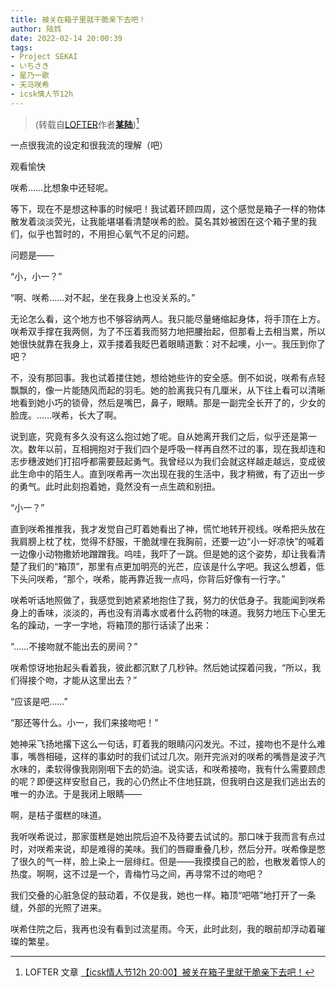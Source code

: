 ```yaml
---
title: 被关在箱子里就干脆亲下去吧！
author: 陆鸩
date: 2022-02-14 20:00:39
tags:
- Project SEKAI
- いちさき
- 星乃一歌
- 天马咲希
- icsk情人节12h
---
```


> (转载自[LOFTER](https://www.lofter.com/)作者[**某陆**](https://niazhenjintianyeshigefeizhen.lofter.com/))[^*]

一点很我流的设定和很我流的理解（吧）

观看愉快

<!-- more -->

咲希……比想象中还轻呢。

等下，现在不是想这种事的时候吧！我试着环顾四周，这个感觉是箱子一样的物体散发着淡淡荧光，让我能堪堪看清楚咲希的脸。莫名其妙被困在这个箱子里的我们，似乎也暂时的，不用担心氧气不足的问题。

问题是——

<span class="base16character-tenmasaki">“小，小一？”</span>

<span class="base16character-hoshinoichika">“啊、咲希……对不起，坐在我身上也没关系的。”</span>

无论怎么看，这个地方也不够容纳两人。我只能尽量蜷缩起身体，将手顶在上方。咲希双手撑在我两侧，为了不压着我而努力地把腰抬起，但那看上去相当累，所以她很快就靠在我身上，双手搂着我眨巴着眼睛道歉：对不起噢，小一。我压到你了吧？

不，没有那回事。我也试着搂住她，想给她些许的安全感。倒不如说，咲希有点轻飘飘的，像一片能随风而起的羽毛。她的脸离我只有几厘米，从下往上看可以清晰地看到她小巧的锁骨，然后是嘴巴，鼻子，眼睛。那是一副完全长开了的，少女的脸庞。……咲希，长大了啊。

说到底，究竟有多久没有这么抱过她了呢。自从她离开我们之后，似乎还是第一次。数年以前，互相拥抱对于我们四个是呼吸一样再自然不过的事，现在我却连和志步穗波她们打招呼都需要鼓起勇气。我曾经以为我们会就这样越走越远，变成彼此生命中的陌生人。直到咲希再一次出现在我的生活中，我才稍微，有了迈出一步的勇气。此时此刻抱着她，竟然没有一点生疏和别扭。

<span class="base16character-tenmasaki">“小一？”</span>

直到咲希推推我，我才发觉自己盯着她看出了神，慌忙地转开视线。咲希把头放在我肩膀上枕了枕，觉得不舒服，干脆就埋在我胸前，还要一边<span class="base16character-tenmasaki">“小一好凉快”</span>的喊着一边像小动物撒娇地蹭蹭我。呜哇，我吓了一跳。但是她的这个姿势，却让我看清楚了我们的“箱顶”，那里有点更加明亮的光芒，应该是什么字吧。我这么想着，低下头问咲希，<span class="base16character-hoshinoichika">“那个，咲希，能再靠近我一点吗，你背后好像有一行字。”</span>

咲希听话地照做了，我感觉到她紧紧地抱住了我，努力的伏低身子。我能闻到咲希身上的香味，淡淡的，再也没有消毒水或者什么药物的味道。我努力地压下心里无名的躁动，一字一字地，将箱顶的那行话读了出来：

<span class="base16character-hoshinoichika">“……不接吻就不能出去的房间？”</span>

咲希惊讶地抬起头看着我，彼此都沉默了几秒钟。然后她试探着问我，<span class="base16character-tenmasaki">“所以，我们得接个吻，才能从这里出去？”</span>

<span class="base16character-hoshinoichika">“应该是吧……”</span>

<span class="base16character-tenmasaki">“那还等什么。小一，我们来接吻吧！”</span>

她神采飞扬地撂下这么一句话，盯着我的眼睛闪闪发光。不过，接吻也不是什么难事，嘴唇相碰，这样的事幼时的我们试过几次。刚开完派对的咲希的嘴唇是波子汽水味的，柔软得像我刚刚咽下去的奶油。说实话，和咲希接吻，我有什么需要顾虑的呢？即便这样安慰自己，我的心仍然止不住地狂跳，但我明白这是我们逃出去的唯一的办法。于是我闭上眼睛——

啊，是桔子蛋糕的味道。

我听咲希说过，那家蛋糕是她出院后迫不及待要去试试的。那口味于我而言有点过时，对咲希来说，却是难得的美味。我们的唇瓣重叠几秒，然后分开。咲希像是憋了很久的气一样，脸上染上一层绯红。但是——我摸摸自己的脸，也散发着惊人的热度。啊啊，这不过是一个，青梅竹马之间，再寻常不过的吻吧？

我们交叠的心脏急促的鼓动着，不仅是我，她也一样。箱顶“吧嗒”地打开了一条缝，外部的光照了进来。

咲希住院之后，我再也没有看到过流星雨。今天，此时此刻，我的眼前却浮动着璀璨的繁星。

[^*]: LOFTER 文章 [【icsk情人节12h 20:00】被关在箱子里就干脆亲下去吧！](https://niazhenjintianyeshigefeizhen.lofter.com/post/1f3f83da_2b4adc362/)
